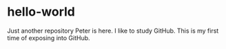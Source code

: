 # hello-world
Just another repository
Peter is here. I like to study GitHub. This is my first time of exposing into GitHub.
